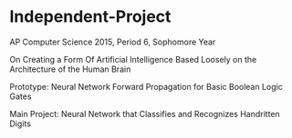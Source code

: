 # Independent-Project
AP Computer Science 2015, Period 6, Sophomore Year

On Creating a Form Of Artificial Intelligence Based Loosely on the Architecture of the Human Brain


Prototype:
Neural Network Forward Propagation for Basic Boolean Logic Gates

Main Project:
Neural Network that Classifies and Recognizes Handritten Digits
